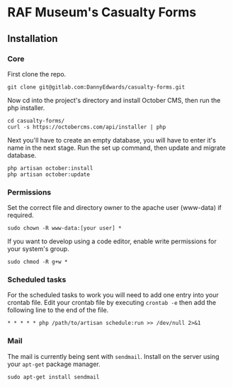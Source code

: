 # RAF Museum's Casualty Forms

## Installation

### Core

First clone the repo.

    git clone git@gitlab.com:DannyEdwards/casualty-forms.git

Now cd into the project's directory and install October CMS, then run the php
installer.

    cd casualty-forms/
    curl -s https://octobercms.com/api/installer | php

Next you'll have to create an empty database, you will have to enter it's name
in the next stage. Run the set up command, then update and migrate database.

    php artisan october:install
    php artisan october:update

### Permissions

Set the correct file and directory owner to the apache user (www-data) if
required.

    sudo chown -R www-data:[your user] *

If you want to develop using a code editor, enable write permissions for your
system's group.

    sudo chmod -R g+w *

### Scheduled tasks

For the scheduled tasks to work you will need to add one entry into your crontab
file. Edit your crontab file by executing `crontab -e` then add the following
line to the end of the file.

    * * * * * php /path/to/artisan schedule:run >> /dev/null 2>&1

### Mail

The mail is currently being sent with `sendmail`. Install on the server using your `apt-get` package manager.

    sudo apt-get install sendmail
